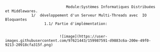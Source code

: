                                 Module:Systèmes Informatiques Distribuées et Middlewares.
                1/  développement d'un Serveur Multi-Threads avec  IO Bloquantes
                      1.1/ Partie d'implémentation:

                             
                             ![image](https://user-images.githubusercontent.com/97621443/159987591-d9883c6a-200e-49f0-9213-20918cfa315f.png)
